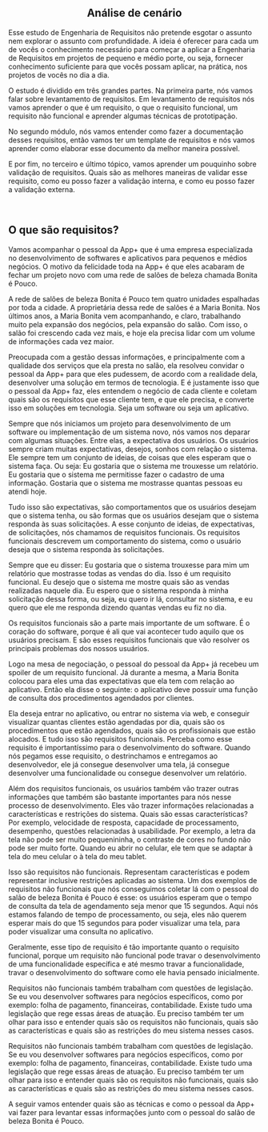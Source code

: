 <div align="center">

  ## Análise de cenário  

</div>

Esse estudo de Engenharia de Requisitos não pretende esgotar o assunto nem explorar o assunto com profundidade. A ideia é oferecer para cada um de vocês o conhecimento necessário para começar a aplicar a Engenharia de Requisitos em projetos de pequeno e médio porte, ou seja, fornecer conhecimento suficiente para que vocês possam aplicar, na prática, nos projetos de vocês no dia a dia.

O estudo é dividido em três grandes partes. Na primeira parte, nós vamos falar sobre levantamento de requisitos. Em levantamento de requisitos nós vamos aprender o que é um requisito, o que o requisito funcional, um requisito não funcional e aprender algumas técnicas de prototipação.

No segundo módulo, nós vamos entender como fazer a documentação desses requisitos, então vamos ter um template de requisitos e nós vamos aprender como elaborar esse documento da melhor maneira possível.

E por fim, no terceiro e último tópico, vamos aprender um pouquinho sobre validação de requisitos. Quais são as melhores maneiras de validar esse requisito, como eu posso fazer a validação interna, e como eu posso fazer a validação externa.

<br>

## O que são requisitos?

Vamos acompanhar o pessoal da App+ que é uma empresa especializada no desenvolvimento de softwares e aplicativos para pequenos e médios negócios. O motivo da felicidade toda na App+ é que eles acabaram de fechar um projeto novo com uma rede de salões de beleza chamada Bonita é Pouco.

A rede de salões de beleza Bonita é Pouco tem quatro unidades espalhadas por toda a cidade. A proprietária dessa rede de salões é a Maria Bonita. Nos últimos anos, a Maria Bonita vem acompanhando, e claro, trabalhando muito pela expansão dos negócios, pela expansão do salão. Com isso, o salão foi crescendo cada vez mais, e hoje ela precisa lidar com um volume de informações cada vez maior.

Preocupada com a gestão dessas informações, e principalmente com a qualidade dos serviços que ela presta no salão, ela resolveu convidar o pessoal da App+ para que eles pudessem, de acordo com a realidade dela, desenvolver uma solução em termos de tecnologia. E é justamente isso que o pessoal da App+ faz, eles entendem o negócio de cada cliente e coletam quais são os requisitos que esse cliente tem, e que ele precisa, e converte isso em soluções em tecnologia. Seja um software ou seja um aplicativo.

Sempre que nós iniciamos um projeto para desenvolvimento de um software ou implementação de um sistema novo, nós vamos nos deparar com algumas situações. Entre elas, a expectativa dos usuários. Os usuários sempre criam muitas expectativas, desejos, sonhos com relação o sistema. Ele sempre tem um conjunto de ideias, de coisas que eles esperam que o sistema faça. Ou seja: Eu gostaria que o sistema me trouxesse um relatório. Eu gostaria que o sistema me permitisse fazer o cadastro de uma informação. Gostaria que o sistema me mostrasse quantas pessoas eu atendi hoje.

Tudo isso são expectativas, são comportamentos que os usuários desejam que o sistema tenha, ou são formas que os usuários desejam que o sistema responda às suas solicitações. A esse conjunto de ideias, de expectativas, de solicitações, nós chamamos de requisitos funcionais. Os requisitos funcionais descrevem um comportamento do sistema, como o usuário deseja que o sistema responda às solicitações.

Sempre que eu disser: Eu gostaria que o sistema trouxesse para mim um relatório que mostrasse todas as vendas do dia. Isso é um requisito funcional. Eu desejo que o sistema me mostre quais são as vendas realizadas naquele dia. Eu espero que o sistema responda à minha solicitação dessa forma, ou seja, eu quero ir lá, consultar no sistema, e eu quero que ele me responda dizendo quantas vendas eu fiz no dia.

Os requisitos funcionais são a parte mais importante de um software. É o coração do software, porque é ali que vai acontecer tudo aquilo que os usuários precisam. E são esses requisitos funcionais que vão resolver os principais problemas dos nossos usuários.

Logo na mesa de negociação, o pessoal do pessoal da App+ já recebeu um spoiler de um requisito funcional. Já durante a mesma, a Maria Bonita colocou para eles uma das expectativas que ela tem com relação ao aplicativo. Então ela disse o seguinte: o aplicativo deve possuir uma função de consulta dos procedimentos agendados por clientes.

Ela deseja entrar no aplicativo, ou entrar no sistema via web, e conseguir visualizar quantas clientes estão agendadas por dia, quais são os procedimentos que estão agendados, quais são os profissionais que estão alocados. E tudo isso são requisitos funcionais. Perceba como esse requisito é importantíssimo para o desenvolvimento do software.  Quando nós pegamos esse requisito, o destrinchamos e entregamos ao desenvolvedor, ele já consegue desenvolver uma tela, já consegue desenvolver uma funcionalidade ou consegue desenvolver um relatório.

Além dos requisitos funcionais, os usuários também vão trazer outras informações que também são bastante importantes para nós nesse processo de desenvolvimento. Eles vão trazer informações relacionadas a características e restrições do sistema. Quais são essas características? Por exemplo, velocidade de resposta, capacidade de processamento, desempenho, questões relacionadas à usabilidade. Por exemplo, a letra da tela não pode ser muito pequenininha, o contraste de cores no fundo não pode ser muito forte. Quando eu abrir no celular, ele tem que se adaptar à tela do meu celular o à tela do meu tablet.

Isso são requisitos não funcionais. Representam características e podem representar inclusive restrições aplicadas ao sistema. Um dos exemplos de requisitos não funcionais que nós conseguimos coletar lá com o pessoal do salão de beleza Bonita é Pouco é esse: os usuários esperam que o tempo de consulta da tela de agendamento seja menor que 15 segundos. Aqui nós estamos falando de tempo de processamento, ou seja, eles não querem esperar mais do que 15 segundos para poder visualizar uma tela, para poder visualizar uma consulta no aplicativo.

Geralmente, esse tipo de requisito é tão importante quanto o requisito funcional, porque um requisito não funcional pode travar o desenvolvimento de uma funcionalidade específica e até mesmo travar a funcionalidade, travar o desenvolvimento do software como ele havia pensado inicialmente.

Requisitos não funcionais também trabalham com questões de legislação. Se eu vou desenvolver softwares para negócios específicos, como por exemplo: folha de pagamento, financeiras, contabilidade. Existe tudo uma legislação que rege essas áreas de atuação. Eu preciso também ter um olhar para isso e entender quais são os requisitos não funcionais, quais são as características e quais são as restrições do meu sistema nesses casos.

Requisitos não funcionais também trabalham com questões de legislação. Se eu vou desenvolver softwares para negócios específicos, como por exemplo: folha de pagamento, financeiras, contabilidade. Existe tudo uma legislação que rege essas áreas de atuação. Eu preciso também ter um olhar para isso e entender quais são os requisitos não funcionais, quais são as características e quais são as restrições do meu sistema nesses casos.

A seguir vamos entender quais são as técnicas e como o pessoal da App+ vai fazer para levantar essas informações junto com o pessoal do salão de beleza Bonita é Pouco.